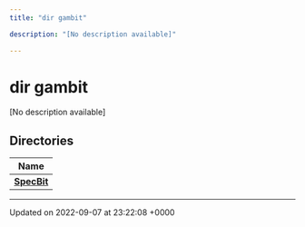```yaml
---
title: "dir gambit"

description: "[No description available]"

---
```


# dir gambit

[No description available]

## Directories

| Name           |
| -------------- |
| **[SpecBit](/documentation/code/files/dir_6865c7f35052b24e2a97335b465981e3/#dir-specbit)**  |






-------------------------------

Updated on 2022-09-07 at 23:22:08 +0000

